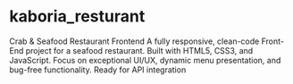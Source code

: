# kaboria_resturant
Crab &amp; Seafood Restaurant Frontend  A fully responsive, clean-code Front-End project for a seafood restaurant. Built with HTML5, CSS3, and JavaScript. Focus on exceptional UI/UX, dynamic menu presentation, and bug-free functionality. Ready for API integration
